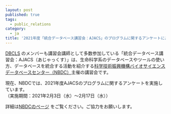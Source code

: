 ```yaml
---
layout: post
published: true
tags:
  - public_relations
category:
  - ja
title: '2021年度「統合データベース講習会：AJACS」のプログラムに関するアンケートにご協力ください'
---
```

[DBCLS](https://dbcls.rois.ac.jp/) のメンバーも講習会講師として多数参加している「統合データベース講習会：AJACS（あじゃっくす）」は、生命科学系のデータベースやツールの使い方、データベースを統合する活動を紹介する[科学技術振興機構バイオサイエンスデータベースセンター（NBDC）](https://biosciencedbc.jp/)主催の講習会です。<br />

現在、NBDCでは、2021年度AJACSのプログラムに関するアンケートを実施しています。<br />（実施期間：2021年2月3日（水）～2月17日（水））<br />

詳細は[NBDCのページ](https://biosciencedbc.jp/event/ajacs/questionnaire/index.html) をご覧ください。ご協力をお願いします。
